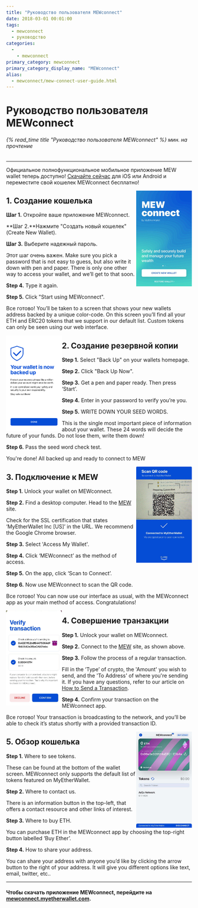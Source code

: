 ```yaml
---
title: "Руководство пользователя MEWconnect"
date: 2018-03-01 00:01:00
tags:
  - mewconnect
  - руководство
categories:
  - 
    - mewconnect
primary_category: mewconnect
primary_category_display_name: "MEWconnect"
alias:
  - mewconnect/mew-connect-user-guide.html
---
```


# __Руководство пользователя MEWconnect__
###### {% read_time title "Руководство пользователя MEWconnect" %} мин. на прочтение
***

Официальное полнофункциональное мобильное приложение MEW wallet теперь доступно! [Скачайте сейчас](/@@@@@@/mewwallet/mewwallet-user-guide/) для iOS или Android и переместите свой кошелек MEWconnect бесплатно!


<img class="image-right" src="/images/posts/mewconnect/CreateMC.jpg" align="right" width="30%" />

## __1. Создание кошелька__
**Шаг 1.** Откройте ваше приложение MEWconnect.

**Шаг 2.**Нажмите "Создать новый кошелек" (Create New Wallet).

**Шаг 3.** Выберите надежный пароль.

Этот шаг очень важен. Make sure you pick a password that is not easy to guess, but also write it down with pen and paper. There is only one other way to access your wallet, and we’ll get to that soon.

**Step 4.** Type it again.

**Step 5.** Click "Start using MEWconnect".

Все готово! You’ll be taken to a screen that shows your new wallets address backed by a unique color-code. On this screen you’ll find all your ETH and ERC20 tokens that we support in our default list. Custom tokens can only be seen using our web interface.
<br />


<img class="image-left" src="/images/posts/mewconnect/BackupMC.png" align="left" width="30%" />

## __2. Создание резервной копии__
**Step 1.** Select "Back Up" on your wallets homepage.

**Step 2.** Click "Back Up Now".

**Step 3.** Get a pen and paper ready. Then press ‘Start’.

**Step 4.** Enter in your password to verify you’re you.

**Step 5.** WRITE DOWN YOUR SEED WORDS.

This is the single most important piece of information about your wallet. These 24 words will decide the future of your funds. Do not lose them, write them down!

**Step 6.**  Pass the seed word check test.

You're done! All backed up and ready to connect to MEW
<br />


<img class="image-right" src="/images/posts/mewconnect/ScanQRMC.jpg" align="right" width="30%" />

## __3. Подключение к MEW__
**Step 1.** Unlock your wallet on MEWconnect.

**Step 2.** Find a desktop computer. Head to the [MEW](https://www.myetherwallet.com) site.

Check for the SSL certification that states ‘MyEtherWallet Inc [US]’ in   the URL. We recommend the Google Chrome browser.

**Step 3.** Select 'Access My Wallet'.

**Step 4.** Click ‘MEWconnect’ as the method of access.

**Step 5.** On the app, click ‘Scan to Connect’.

**Step 6.** Now use MEWconnect to scan the QR code.

Все готово! You can now use our interface as usual, with the MEWconnect app as your main method of access. Congratulations!
<br />


<img class="image-left" src="/images/posts/mewconnect/TransferMC.jpg" align="left" width="30%" />

## __4. Совершение транзакции__
**Step 1.**  Unlock your wallet on MEWconnect.

**Step 2.**  Connect to the [MEW](https://www.myetherwallet.com) site, as shown above.

**Step 3.**  Follow the process of a regular transaction.

Fill in the ‘Type’ of crypto, the 'Amount' you wish to send, and the 'To Address' of where you're sending it. If you have any questions, refer to our article on [How to Send a Transaction](/@@@@@@/transactions/how-to-send-a-transaction/).

**Step 4.**  Confirm your transaction on the MEWconnect app.

Все готово! Your transaction is broadcasting to the network, and you’ll be able to check it’s status shortly with a provided transaction ID.
<br />


<img class="image-right" src="/images/posts/mewconnect/OverviewMC.jpg" align="right" width="30%" />

## __5. Обзор кошелька__
**Step 1.**  Where to see tokens.

These can be found at the bottom of the wallet screen. MEWconnect only supports the default list of tokens featured on MyEtherWallet.

**Step 2.**  Where to contact us.

There is an information button in the top-left, that offers a contact  resource and other links of interest.

**Step 3.**  Where to buy ETH.

You can purchase ETH in the MEWconnect app by choosing the top-right button labelled ‘Buy Ether’.

**Step 4.**  How to share your address.

You can share your address with anyone you’d like by clicking the arrow button to the right of your address. It will give you different options like text, email, twitter, etc..
<br />


***

#### Чтобы скачать приложение MEWconnect, перейдите на [mewconnect.myetherwallet.com](https://mewconnect.myetherwallet.com/).